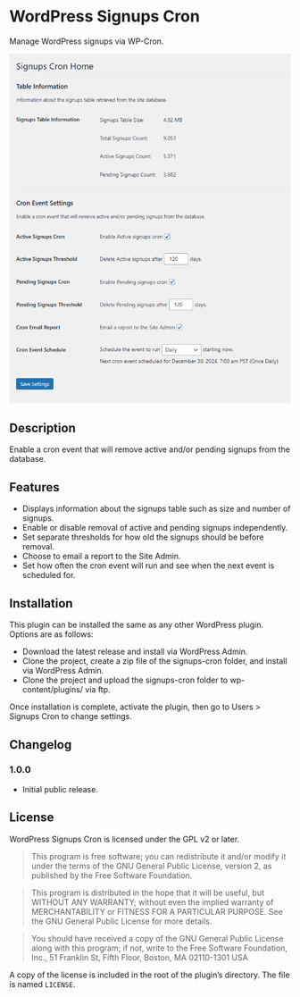 # WordPress Signups Cron

Manage WordPress signups via WP-Cron.

![](./screenshot.png)

## Description

Enable a cron event that will remove active and/or pending signups from the database.

## Features

* Displays information about the signups table such as size and number of signups.
* Enable or disable removal of active and pending signups independently.
* Set separate thresholds for how old the signups should be before removal.
* Choose to email a report to the Site Admin.
* Set how often the cron event will run and see when the next event is scheduled for.

## Installation

This plugin can be installed the same as any other WordPress plugin. Options are as follows:

* Download the latest release and install via WordPress Admin.
* Clone the project, create a zip file of the signups-cron folder, and install via WordPress Admin.
* Clone the project and upload the signups-cron folder to wp-content/plugins/ via ftp.

Once installation is complete, activate the plugin, then  go to Users > Signups Cron to change settings.

## Changelog

### 1.0.0
* Initial public release.

## License

WordPress Signups Cron is licensed under the GPL v2 or later.

> This program is free software; you can redistribute it and/or modify it under the terms of the GNU General Public License, version 2, as published by the Free Software Foundation.

> This program is distributed in the hope that it will be useful, but WITHOUT ANY WARRANTY; without even the implied warranty of MERCHANTABILITY or FITNESS FOR A PARTICULAR PURPOSE. See the GNU General Public License for more details.

> You should have received a copy of the GNU General Public License along with this program; if not, write to the Free Software Foundation, Inc., 51 Franklin St, Fifth Floor, Boston, MA 02110-1301 USA

A copy of the license is included in the root of the plugin’s directory. The file is named `LICENSE`.
